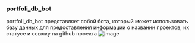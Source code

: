 ### portfoli_db_bot
portfoli_db_bot представляет собой бота, который может использовать базу данных для предоставления информации о названии проектов, их статусе и ссылку на github проекта
![image](https://github.com/user-attachments/assets/28ca1869-e59e-45d7-8223-7c7b98fc1adb)
